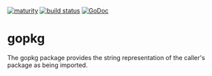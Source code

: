 [![maturity](https://img.shields.io/badge/status-alpha-red.svg)](https://github.com/the-anna-project/gopkg) [![build status](https://travis-ci.org/the-anna-project/gopkg.svg?branch=master)](https://travis-ci.org/the-anna-project/gopkg) [![GoDoc](https://godoc.org/github.com/the-anna-project/gopkg?status.svg)](http://godoc.org/github.com/the-anna-project/gopkg)

# gopkg
The gopkg package provides the string representation of the caller's package as
being imported.
